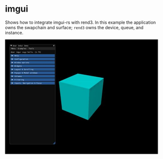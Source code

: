 # imgui

Shows how to integrate imgui-rs with rend3. In this example the application owns the
swapchain and surface; `rend3` owns the device, queue, and instance.

![](screenshot.jpg)